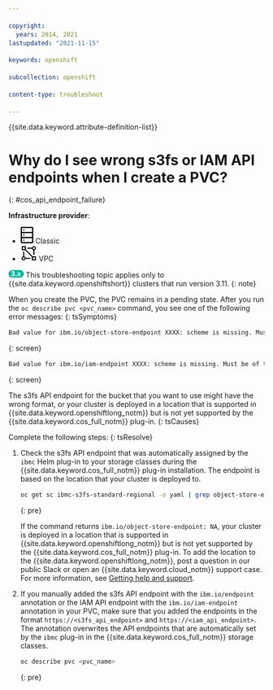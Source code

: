 ```yaml
---

copyright: 
  years: 2014, 2021
lastupdated: "2021-11-15"

keywords: openshift

subcollection: openshift

content-type: troubleshoot

---
```



{{site.data.keyword.attribute-definition-list}}


# Why do I see wrong s3fs or IAM API endpoints when I create a PVC?
{: #cos_api_endpoint_failure}

**Infrastructure provider**:
* ![Classic infrastructure provider icon.](images/icon-classic-2.svg) Classic
* ![VPC infrastructure provider icon.](images/icon-vpc-2.svg) VPC


<img src="images/icon-version-311.png" alt="Version 3.11 icon" width="30" style="width:30px; border-style: none"/> This troubleshooting topic applies only to {{site.data.keyword.openshiftshort}} clusters that run version 3.11.
{: note}




When you create the PVC, the PVC remains in a pending state. After you run the `oc describe pvc <pvc_name>` command, you see one of the following error messages:
{: tsSymptoms}

```sh
Bad value for ibm.io/object-store-endpoint XXXX: scheme is missing. Must be of the form http://<hostname> or https://<hostname>
```
{: screen}

```sh
Bad value for ibm.io/iam-endpoint XXXX: scheme is missing. Must be of the form http://<hostname> or https://<hostname>
```
{: screen}


The s3fs API endpoint for the bucket that you want to use might have the wrong format, or your cluster is deployed in a location that is supported in {{site.data.keyword.openshiftlong_notm}} but is not yet supported by the {{site.data.keyword.cos_full_notm}} plug-in.
{: tsCauses}

Complete the following steps:
{: tsResolve}

1. Check the s3fs API endpoint that was automatically assigned by the `ibmc` Helm plug-in to your storage classes during the {{site.data.keyword.cos_full_notm}} plug-in installation. The endpoint is based on the location that your cluster is deployed to.  
    ```sh
    oc get sc ibmc-s3fs-standard-regional -o yaml | grep object-store-endpoint
    ```
    {: pre}

    If the command returns `ibm.io/object-store-endpoint: NA`, your cluster is deployed in a location that is supported in {{site.data.keyword.openshiftlong_notm}} but is not yet supported by the {{site.data.keyword.cos_full_notm}} plug-in. To add the location to the {{site.data.keyword.openshiftlong_notm}}, post a question in our public Slack or open an {{site.data.keyword.cloud_notm}} support case. For more information, see [Getting help and support](/docs/containers?topic=containers-getting_help_storage).

2. If you manually added the s3fs API endpoint with the `ibm.io/endpoint` annotation or the IAM API endpoint with the `ibm.io/iam-endpoint` annotation in your PVC, make sure that you added the endpoints in the format `https://<s3fs_api_endpoint>` and `https://<iam_api_endpoint>`. The annotation overwrites the API endpoints that are automatically set by the `ibmc` plug-in in the {{site.data.keyword.cos_full_notm}} storage classes.
    ```sh
    oc describe pvc <pvc_name>
    ```
    {: pre}






